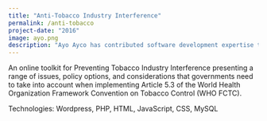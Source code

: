 ```yaml
---
title: "Anti-Tobacco Industry Interference"
permalink: /anti-tobacco
project-date: "2016"
image: ayo.png
description: "Ayo Ayco has contributed software development expertise to UPLB, DOST, Infor, and various government-funded projects such as University of the Philippines’ National Operational Assessment of Hazards and Ateneo’s Cloud-Based Intelligent Total Analysis System."
---
```

An online toolkit for Preventing Tobacco Industry Interference presenting a range of issues, policy options, and considerations that governments need to take into account when implementing Article 5.3 of the World Health Organization Framework Convention on Tobacco Control (WHO FCTC).

Technologies: Wordpress, PHP, HTML, JavaScript, CSS, MySQL
